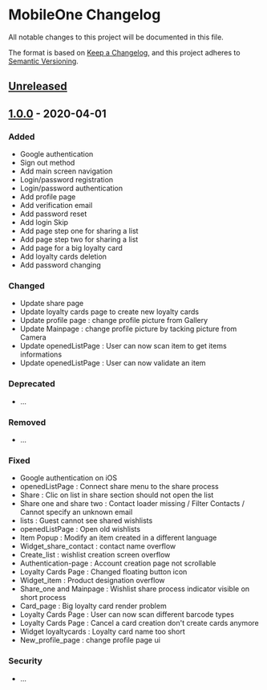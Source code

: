# MobileOne Changelog

All notable changes to this project will be documented in this file.

The format is based on [Keep a Changelog](https://keepachangelog.com/en/1.0.0/), and this project adheres to [Semantic Versioning](https://semver.org/spec/v2.0.0.html).

## [Unreleased]

## [1.0.0] - 2020-04-01
### Added

- Google authentication
- Sign out method
- Add main screen navigation
- Login/password registration
- Login/password authentication
- Add profile page
- Add verification email
- Add password reset
- Add login Skip
- Add page step one for sharing a list
- Add page step two for sharing a list
- Add page for a big loyalty card
- Add loyalty cards deletion
- Add password changing

### Changed

- Update share page
- Update loyalty cards page to create new loyalty cards
- Update profile page : change profile picture from Gallery
- Update Mainpage : change profile picture by tacking picture from Camera
- Update openedListPage : User can now scan item to get items informations
- Update openedListPage : User can now validate an item

### Deprecated

- ...

### Removed

- ...

### Fixed

- Google authentication on iOS
- openedListPage : Connect share menu to the share process
- Share : Clic on list in share section should not open the list
- Share one  and share two : Contact loader missing / Filter Contacts / Cannot specify an unknown email
- lists : Guest cannot see shared wishlists
- openedListPage : Open old wishlists
- Item Popup : Modify an item created in a different language
- Widget_share_contact : contact name overflow
- Create_list : wishlist creation screen overflow
- Authentication-page : Account creation page not scrollable
- Loyalty Cards Page : Changed floating button icon
- Widget_item : Product designation overflow
- Share_one and Mainpage : Wishlist share process indicator visible on short process
- Card_page : Big loyalty card render problem
- Loyalty Cards Page : User can now scan different barcode types
- Loyalty Cards Page : Cancel a card creation don't create cards anymore
- Widget loyaltycards : Loyalty card name too short
- New_profile_page : change profile page ui

### Security

- ...

[Unreleased]: https://github.com/XPEHO/MobileOne/compare/v1.0.0...HEAD
[1.0.0]: https://github.com/XPEHO/MobileOne/compare/v1.0.0...v1.1.0
[0.0.1]: https://github.com/XPEHO/MobileOne/releases/tag/v0.0.1